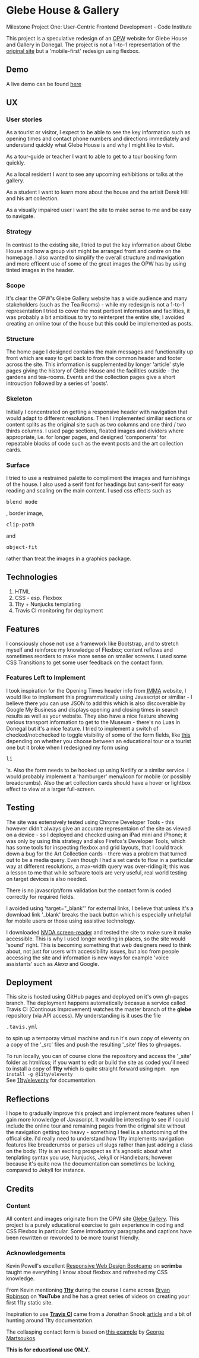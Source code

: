 # Glebe House & Gallery
Milestone Project One: User-Centric Frontend Development - Code Institute 

This project is a speculative redesign of an <abbr title="Office of Public Works">OPW</abbr> website for Glebe House and Gallery in Donegal. The project is not a 1-to-1 representation of the [original site](https://www.glebegallery.ie) but a 'mobile-first' redesign using flexbox.


## Demo
A live demo can be found [here](https://rozzah.github.io/glebe/)


## UX

### User stories

As a tourist or visitor, I expect to be able to see the key information such as opening times and contact phone numbers and directions immediately and understand quickly what Glebe House is and why I might like to visit. 

As a tour-guide or teacher I want to able to get to a tour booking form quickly.

As a local resident I want to see any upcoming exhibitions or talks at the gallery.

As a student I want to learn more about the house and the artisit Derek Hill and his art collection.

As a visually impaired user I want the site to make sense to me and be easy to navigate.

### Strategy
In contrast to the existing site, I tried to put the key information about Glebe House and how a group visit might be arranged front and centre on the homepage. I also wanted to simplify the overall structure and mavigation and more efficent use of some of the great images the OPW has by using tinted images in the header.

### Scope
It's clear the OPW's Glebe Gallery website has a wide audience and many stakeholders (such as the Tea Rooms) - while my redesign is not a 1-to-1 representation I tried to cover the most pertient information and facilities, it was probably a bit ambitious to try to reinterpret the entire site; I avoided creating an online tour of the house but this could be implemented as posts.  

### Structure
The home page I designed contains the main messages and functionality up front which are easy to get back to from the common header and footer across the site. This information is supplemented by longer 'article' style pages giving the history of Glebe House and the facilities outside - the gardens and tea-rooms. Events and the collection pages give a short introuction followed by a series of 'posts'.

### Skeleton
Initially I concentrated on getting a responsive header with navigation that would adapt to different resolutions. Then I implemented similiar sections or content splits as the original site such as two columns and one third / two thirds columns. I used page sections, floated images and dividers where appropriate, i.e. for longer pages, and designed 'components' for repeatable blocks of code such as the event posts and the art collection cards. 

### Surface
I tried to use a restrained palette to compliment the images and furnishings of the house. I also used a serif font for headings but sans-serif for easy reading and scaling on the main content. I used css effects such as <pre>blend mode</pre>, border image, <pre>clip-path</pre> and <pre>object-fit</pre> rather than treat the images in a graphics package.

## Technologies
1. HTML
2. CSS - esp. Flexbox
3. 11ty + Nunjucks templating
4. Travis CI monitoring for deployment


## Features
I consciously chose not use a framework like Bootstrap, and to stretch myself and reinforce my knowledge of Flexbox; content reflows and sometimes reorders to make more sense on smaller screens. I used some CSS Transitions to get some user feedback on the contact form.

### Features Left to Implement
I took inspiration for the Opening Times header info from <abbr title="Irish Museum of Modern Art">IMMA</abbr> website, I would like to implement this programmatically using Javascript or similiar - I believe there you can use JSON to add this which is also discoverable by Google My Business and displays opening and closing times in search results as well as your website. They also have a nice feature showing various transport information to get to the Museum - there's no Luas in Donegal but it's a nice feature. I tried to implement a switch of checked/not:checked to toggle visibility of some of the form fields, like [this](https://codepen.io/memco/pen/BajpD) depending on whether you choose between an educational tour or a tourist one but it broke when I redesigned my form using <pre>li</pre>'s. Also the form needs to be hooked up using Netlify or a similar service. I would probably implement a 'hamburger' menu/icon for mobile (or possibly breadcrumbs). Also the art collection cards should have a hover or lightbox effect to view at a larger full-screen. 


## Testing
The site was extensively tested using Chrome Developer Tools - this however didn't always give an accurate representaion of the site as viewed on a device - so I deployed and checked using an iPad mini and iPhone; it was only by using this strategy and also Firefox's Developer Tools, which has some tools for inspecting flexbox and grid layouts, that I could track down a bug for the Art Collection cards - there was a problem that turned out to be a media query. Even though I had a set cards to flow in a particular way at different resolutions, a max-width query was over-riding it; this was a lesson to me that while software tools are very useful, real world testing on target devices is also needed.

There is no javascript/form validation but the contact form is coded correctly for required fields.

I avoided using 'target="_blank"' for external links, I believe that unless it's a download link '_blank' breaks the back button which is especially unhelpful for mobile users or those using assistive technology.

I downloaded [NVDA screen-reader](https://www.nvaccess.org) and tested the site to make sure it make accessible. This is why I used longer wording in places, so the site would 'sound' right. This is becoming something that web designers need to think about, not just for users with accessibility issues, but also from people accessing the site and information is new ways for example 'voice assistants' such as *Alexa* and Google.


## Deployment
This site is hosted using GitHub pages and deployed on it's own gh-pages branch. The deployment happens automatically becasue a service called Travis CI (Continous Improvement) watches the master branch of the **glebe** repository (via API access). My understanding is it uses the file <pre>.tavis.yml</pre> to spin up a temporay virtual machine and run it's own copy of eleventy on a copy of the '_src' files and push the resulting '_site' files to gh-pages.

To run locally, you can of course clone the repository and access the '_site' folder as html/css; if you want to edit or build the site as coded you'll need to install a copy of **11ty** which is quite straight forward using npm.
<code>
npm install -g @11ty/eleventy
</code>
See [11ty/eleventy](https://www.11ty.io/) for documentation.


## Reflections
I hope to gradually improve this project and implement more features when I gain more knowledge of Javascript.
It would be interesting to see if I could include the online tour and remaining pages from the original site without the navigation getting too heavy - something I feel is a shortcoming of the offical site. I'd really need to understand how 11ty implements navigation features like breadcrumbs or parses url slugs rather than just adding a class on the body. 11ty is an exciting prospect as it's agnostic about what tenplating syntax you use, Nunjucks, Jekyll or Handlebars; however because it's quite new the documentation can sometimes be lacking, compared to Jekyll for instance.


## Credits

### Content
All content and images originate from the OPW site [Glebe Gallery](https://www.glebegallery.ie). This project is a purely educational exercise to gain experience in coding and CSS Flexbox in particular. Some introductory paragraphs and captions have been rewritten or reworded to be more tourist friendly.

### Acknowledgements
Kevin Powell's excellent [Responsive Web Design Bootcamp](https://scrimba.com/g/gresponsive) on **scrimba** taught me everything I know about flexbox and refreshed my CSS knowledge.

From Kevin mentioning **[11ty](https://www.11ty.io/)** during the course I came across [Bryan Robinson](https://www.youtube.com/user/MCABryan/playlists) on **YouTube** and he has a great series of videos on creating your first 11ty static site. 

Inspiration to use **[Travis CI](https://travis-ci.org/)** came from a Jonathan Snook [article](https://snook.ca/archives/servers/deploying-11ty-to-gh-pages) and a bit of hunting around 11ty documentation.

The collasping contact form is based on [this example](https://webdesign.tutsplus.com/tutorials/building-responsive-forms-with-flexbox--cms-26767) by [George Martsoukos](https://tutsplus.com/authors/george-martsoukos?_ga=2.170507685.469720841.1573146286-1884537216.1573146286).


**This is for educational use ONLY.** 